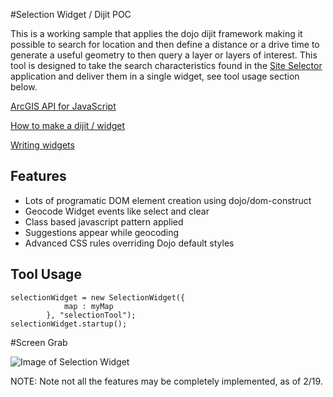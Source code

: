#Selection Widget / Dijit POC

This is a working sample that applies the dojo dijit framework making it possible to search for location and then define a 
distance or a drive time to generate a useful geometry to then query a layer or layers of interest.  This tool is designed to 
take the search characteristics found in the [Site Selector](http://tryitlive.arcgis.com/SiteSelector/) application
and deliver them in a single widget, see tool usage section below.   

[ArcGIS API for JavaScript](https://developers.arcgis.com/javascript/)



[How to make a dijit / widget](https://github.com/Esri/arcgis-dijit-sample-js)

[Writing widgets](http://dojotoolkit.org/reference-guide/1.9/quickstart/writingWidgets.html)



## Features

* Lots of programatic DOM element creation using dojo/dom-construct 
* Geocode Widget events like select and clear
* Class based javascript pattern applied
* Suggestions appear while geocoding 
* Advanced CSS rules overriding Dojo default styles


## Tool Usage

```
selectionWidget = new SelectionWidget({
			map : myMap
		}, "selectionTool");
selectionWidget.startup();

```

#Screen Grab

![Image of Selection Widget](https://raw.githubusercontent.com/Esri/developer-support/master/repository-images/selection-widget.png "Selection widget screenshot")



NOTE: Note not all the features may be completely implemented, as of 2/19.
